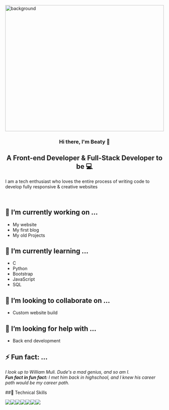 
<p>
<img height="400" width="100%" src="https://user-images.githubusercontent.com/68201843/158017840-91acba38-b532-4755-aebf-04e4f153f85b.jpg" alt="background">
</p>

<h3 align="center">Hi there, I'm Beaty 👋 </h3>

<h2 align="center">A Front-end Developer & Full-Stack Developer to be 💻</h2>

I am a tech enthusiast who loves the entire process of writing code to develop fully responsive & creative websites

</br>


## 🔭 I’m currently working on ...
- My website
- My first blog
- My old Projects

## 🌱 I’m currently learning ...
- C
- Python
- Bootstrap
- JavaScript
- SQL

## 👯 I’m looking to collaborate on ...
- Custom website build

## 🤔 I’m looking for help with ...
- Back end development


## ⚡ Fun fact: ...
<i>I look up to William Muli. Dude's a mad genius, and so am I.<br/> <strong>Fun fact in fun fact:</strong> I met him back in highschool, and I knew his career path would be my career path.
</i>

##💼 Technical Skills

![](https://img.shields.io/badge/Visual%20Studio%20Code-0078d7.svg?style=for-the-badge&logo=visual-studio-code&logoColor=white)![](https://img.shields.io/badge/strapi-%232E7EEA.svg?style=for-the-badge&logo=strapi&logoColor=white)![](https://img.shields.io/badge/c-%2300599C.svg?style=for-the-badge&logo=c&logoColor=white)![](https://img.shields.io/badge/css3-%231572B6.svg?style=for-the-badge&logo=css3&logoColor=white)![](https://img.shields.io/badge/html5-%23E34F26.svg?style=for-the-badge&logo=html5&logoColor=white)![](https://img.shields.io/badge/javascript-%23323330.svg?style=for-the-badge&logo=javascript&logoColor=%23F7DF1E)![](https://img.shields.io/badge/Microsoft-0078D4?style=for-the-badge&logo=microsoft&logoColor=white)


